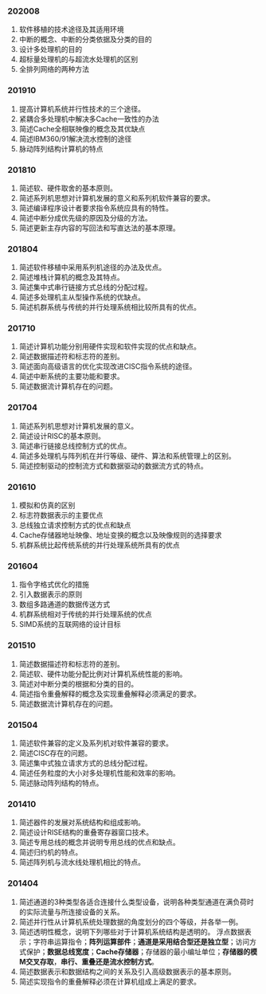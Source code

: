 ### 202008
1. 软件移植的技术途径及其适用环境
2. 中断的概念、中断的分类依据及分类的目的
3. 设计多处理机的目的
4. 超标量处理机的与超流水处理机的区别
5. 全排列网络的两种方法

### 201910
1. 提高计算机系统并行性技术的三个途径。
2. 紧耦合多处理机中解决多Cache一致性的办法
3. 简述Cache全相联映像的概念及其优缺点
4. 简述IBM360/91解决流水控制的途径
5. 脉动阵列结构计算机的特点

### 201810
1. 简述软、硬件取舍的基本原则。
2. 简述系列机思想对计算机发展的意义和系列机软件兼容的要求。
3. 简述编译程序设计者要求指令系统应具有的特性。
4. 简述中断分成优先级的原因及分级的方法。
5. 简述更新主存内容的写回法和写直达法的基本原理。

### 201804
1. 简述软件移植中采用系列机途径的办法及优点。
2. 简述堆栈计算机的概念及其特点。
3. 简述集中式串行链接方式总线的分配过程。
4. 简述多处理机主从型操作系统的优缺点。
5. 简述机群系统与传统的并行处理系统相比较所具有的优点。

### 201710
1. 简述计算机功能分别用硬件实现和软件实现的优点和缺点。
2. 简述数据描述符和标志符的差别。
3. 简述面向高级语言的优化实现改进CISC指令系统的途径。
4. 简述中断系统的主要功能和要求。
5. 简述数据流计算机存在的问题。

### 201704
1. 简述系列机思想对计算机发展的意义。
2. 简述设计RISC的基本原则。
3. 简述串行链接总线控制方式的优点。
4. 简述多处理机与阵列机在并行等级、硬件、算法和系统管理上的区别。
5. 简述控制驱动的控制流方式和数据驱动的数据流方式的特点。

### 201610
1. 模拟和仿真的区别
2. 标志符数据表示的主要优点
3. 总线独立请求控制方式的优点和缺点
4. Cache存储器地址映像、地址变换的概念以及映像规则的选择要求
5. 机群系统比起传统系统的并行处理系统所具有的优点


### 201604
1. 指令字格式优化的措施
2. 引入数据表示的原则
3. 数组多路通道的数据传送方式
4. 机群系统相对于传统的并行处理系统的优点
5. SIMD系统的互联网络的设计目标

### 201510
1. 简述数据描述符和标志符的差别。
2. 简述软、硬件功能分配比例对计算机系统性能的影响。
3. 简述对中断分类的根据和分类的目的。
4. 简述指令重叠解释的概念及实现重叠解释必须满足的要求。
5. 简述数据流计算机存在的问题。

### 201504
1. 简述软件兼容的定义及系列机对软件兼容的要求。
2. 简述CISC存在的问题。
3. 简述集中式独立请求方式的总线分配过程。
4. 简述任务粒度的大小对多处理机性能和效率的影响。
5. 简述脉动阵列结构的特点。

### 201410
1. 简述器件的发展对系统结构和组成影响。
2. 简述设计RISE结构的重叠寄存器窗口技术。
3. 简述专用总线的概念并说明专用总线的优点和缺点。
4. 简述归约机的特点。
5. 简述阵列机与流水线处理机相比的特点。

### 201404
1. 简述通道的3种类型各适合连接什么类型设备，说明各种类型通道在满负荷时的实际流量与所连接设备的关系。
2. 简述并行性从计算机系统处理数据的角度划分的四个等级，并各举一例。
3. 简述透明性概念，说明下列哪些对于计算机系统结构是透明的。
浮点数据表示；字符串运算指令；**阵列运算部件**；**通道是采用结合型还是独立型**；访问方式保护；**数据总线宽度**；**Cache存储器**；存储器的最小编址单位；**存储器的模M交叉存取**，**串行、重叠还是流水控制方式**。
4. 简述数据表示和数据结构之间的关系及引入高级数据表示的基本原则。
5. 简述实现指令的重叠解释必须在计算机组成上满足的要求。

